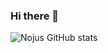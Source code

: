 ### Hi there 👋
![Nojus GitHub stats](https://github-readme-stats.vercel.app/api?username=nojussta&show_icons=true&theme=vue-dark)
<!--
**nojussta/nojussta** is a ✨ _special_ ✨ repository because its `README.md` (this file) appears on your GitHub profile.

Here are some ideas to get you started:

- 🔭 I’m currently working on ...
- 🌱 I’m currently learning ...
- 👯 I’m looking to collaborate on ...
- 🤔 I’m looking for help with ...
- 💬 Ask me about ...
- 📫 How to reach me: ...
- 😄 Pronouns: ...
- ⚡ Fun fact: ...
-->
